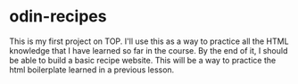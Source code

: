 # odin-recipes
This is my first project on TOP. I'll use this as a way to practice all the HTML knowledge that I have learned so far in the course.  By the end of it, I should be able to build a basic recipe website. This will be a way to practice the html boilerplate learned in a previous lesson. 